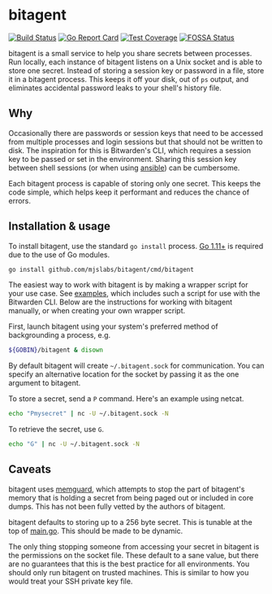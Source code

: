 bitagent
===

[![Build Status][travis-badge]][travis]
[![Go Report Card][goreport-badge]][goreport]
[![Test Coverage][coverage]][codeclimate]
[![FOSSA Status][fossa-badge]][fossa]

[travis-badge]: https://travis-ci.org/mjslabs/bitagent.svg?branch=master
[travis]: https://travis-ci.org/mjslabs/bitagent
[goreport-badge]: https://goreportcard.com/badge/github.com/mjslabs/bitagent
[goreport]: https://goreportcard.com/report/github.com/mjslabs/bitagent
[coverage]: https://api.codeclimate.com/v1/badges/221f0a7b9a102e962743/test_coverage
[codeclimate]: https://codeclimate.com/github/mjslabs/bitagent/test_coverage
[fossa-badge]: https://app.fossa.com/api/projects/git%2Bgithub.com%2Fmjslabs%2Fbitagent.svg?type=shield
[fossa]: https://app.fossa.com/projects/git%2Bgithub.com%2Fmjslabs%2Fbitagent?ref=badge_shield

bitagent is a small service to help you share secrets between processes. Run
locally, each instance of bitagent listens on a Unix socket and is able to store
one secret. Instead of storing a session key or password in a file, store it in
a bitagent process. This keeps it off your disk, out of `ps` output, and
eliminates accidental password leaks to your shell's history file.

Why
---

Occasionally there are passwords or session keys that need to be accessed from
multiple processes and login sessions but that should not be written to disk.
The inspiration for this is Bitwarden's CLI, which requires a session key to be
passed or set in the environment. Sharing this session key between shell
sessions (or when using
[ansible](https://github.com/c0sco/ansible-modules-bitwarden)) can be
cumbersome.  

Each bitagent process is capable of storing only one secret. This keeps the code
simple, which helps keep it performant and reduces the chance of errors.

Installation & usage
---

To install bitagent, use the standard `go install` process.
[Go 1.11+](https://golang.org/) is required due to the use of Go modules.

```bash
go install github.com/mjslabs/bitagent/cmd/bitagent
```

The easiest way to work with bitagent is by making a wrapper script for your
use case. See [examples](examples), which includes such a script for use with
the Bitwarden CLI. Below are the instructions for working with bitagent
manually, or when creating your own wrapper script.

First, launch bitagent using your system's preferred method of backgrounding a
process, e.g.

```bash
${GOBIN}/bitagent & disown
```

By default bitagent will create `~/.bitagent.sock` for communication. You can
specify an alternative location for the socket by passing it as the one argument
to bitagent.  

To store a secret, send a `P` command. Here's an example using netcat.

```bash
echo "Pmysecret" | nc -U ~/.bitagent.sock -N
```

To retrieve the secret, use `G`.

```bash
echo "G" | nc -U ~/.bitagent.sock -N
```

Caveats
---

bitagent uses [memguard](https://github.com/awnumar/memguard), which attempts to
stop the part of bitagent's memory that is holding a secret from being paged
out or included in core dumps. This has not been fully vetted by the authors of
bitagent.  

bitagent defaults to storing up to a 256 byte secret. This is tunable at the
top of [main.go](main.go). This should be made to be dynamic.

The only thing stopping someone from accessing your secret in bitagent is the
permissions on the socket file. These default to a sane value, but there are
no guarantees that this is the best practice for all environments. You should
only run bitagent on trusted machines. This is similar to how you would treat
your SSH private key file.
